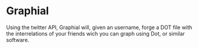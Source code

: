 Graphial
========

Using the twitter API, Graphial will, given an username, forge a DOT file with the interrelations of your friends wich you can graph using Dot, or similar software.